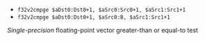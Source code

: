 * `f32v2cmpge $aDst0:Dst0+1, $aSrc0:Src0+1, $aSrc1:Src1+1`
* `f32v2cmpge $aDst0:Dst0+1, $aSrc0:B, $aSrc1:Src1+1`

*Single-precision* floating-point vector greater-than or equal-to test
